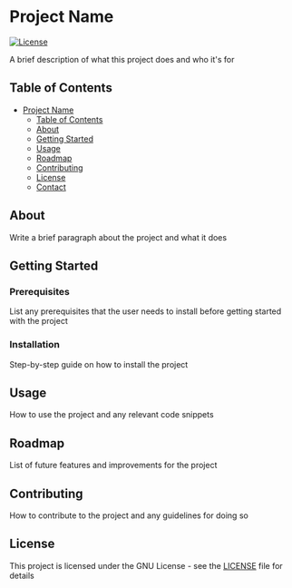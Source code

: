 # Project Name

[![License](https://img.shields.io/badge/license-GPU-blue.svg)](https://github.com/NVIDIA/gpu-license)

A brief description of what this project does and who it's for

## Table of Contents

- [Project Name](#project-name)
  - [Table of Contents](#table-of-contents)
  - [About](#about)
  - [Getting Started](#getting-started)
  - [Usage](#usage)
  - [Roadmap](#roadmap)
  - [Contributing](#contributing)
  - [License](#license)
  - [Contact](#contact)

## About

Write a brief paragraph about the project and what it does

## Getting Started

### Prerequisites

List any prerequisites that the user needs to install before getting started with the project

### Installation

Step-by-step guide on how to install the project

## Usage

How to use the project and any relevant code snippets

## Roadmap

List of future features and improvements for the project

## Contributing

How to contribute to the project and any guidelines for doing so

## License

This project is licensed under the GNU License - see the [LICENSE](LICENSE) file for details
